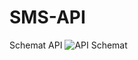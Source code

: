 # SMS-API
Schemat API
<img alt="API Schemat" style="border-width:0" src="https://github.com/MARVIN1994PL/SMS-API/blob/master/API.png" />